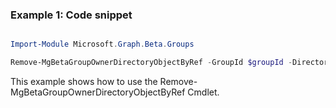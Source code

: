 ### Example 1: Code snippet

```powershell

Import-Module Microsoft.Graph.Beta.Groups

Remove-MgBetaGroupOwnerDirectoryObjectByRef -GroupId $groupId -DirectoryObjectId $directoryObjectId

```
This example shows how to use the Remove-MgBetaGroupOwnerDirectoryObjectByRef Cmdlet.

